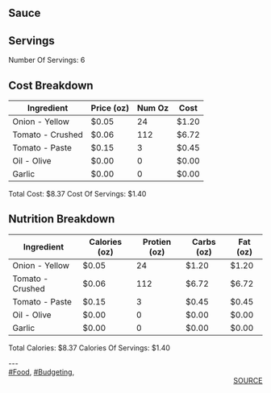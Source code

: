 ## Sauce
## Servings
Number Of Servings: 6
## Cost Breakdown
| Ingredient | Price (oz) | Num Oz | Cost |
| ------------ | ------------ | ------------ | ------------ |
| Onion - Yellow | $0.05 | 24 | $1.20 |
| Tomato - Crushed | $0.06 | 112 | $6.72 |
| Tomato - Paste | $0.15 | 3 | $0.45 |
| Oil - Olive | $0.00 | 0 | $0.00 |
| Garlic | $0.00 | 0 | $0.00 |

Total Cost: $8.37
Cost Of Servings: $1.40
## Nutrition Breakdown
| Ingredient | Calories (oz) | Protien (oz) | Carbs (oz) | Fat (oz) |
| ------------ | ------------ | ------------ | ------------ | ------------ |
| Onion - Yellow | $0.05 | 24 | $1.20 | $1.20 |
| Tomato - Crushed | $0.06 | 112 | $6.72 | $6.72 |
| Tomato - Paste | $0.15 | 3 | $0.45 | $0.45 |
| Oil - Olive | $0.00 | 0 | $0.00 | $0.00 |
| Garlic | $0.00 | 0 | $0.00 | $0.00 |

Total Calories: $8.37
Calories Of Servings: $1.40
<div style='page-break-after: always;'></div>
---
<div style='page-break-after: always;'></div>
<a href='tag-Food.html'>#Food</a>, <a href='tag-Budgeting.html'>#Budgeting</a>, 
<div style='text-align: right'>
<a href='https://docs.google.com/spreadsheets/d/e/2PACX-1vSAyak9YlStJt0W2QiXNHVF8FODXyzkGh0HTz9XkhPPqGQ7IycIP1MG9gofJCHmb8c_vAcLKiqcYQXQ/pub?output=xlsx'>SOURCE</a>
</div>

